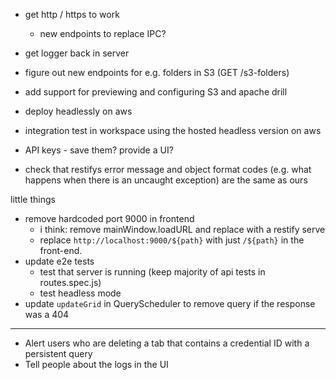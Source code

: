 - get http / https to work
     - new endpoints to replace IPC?
- get logger back in server
- figure out new endpoints for e.g. folders in S3 (GET /s3-folders)
- add support for previewing and configuring S3 and apache drill
- deploy headlessly on aws
- integration test in workspace using the hosted headless version on aws

- API keys - save them? provide a UI?
- check that restifys error message and object format codes (e.g. what
  happens when there is an uncaught exception) are the same
  as ours

little things
- remove hardcoded port 9000 in frontend
    - i think: remove mainWindow.loadURL and replace with a restify serve
    - replace `http://localhost:9000/${path}` with just `/${path}` in the
      front-end.
- update e2e tests
    - test that server is running (keep majority of api tests in routes.spec.js)
    - test headless mode
- update `updateGrid` in QueryScheduler to remove query if the response was a 404

***

- Alert users who are deleting a tab that contains a credential ID with a
  persistent query
- Tell people about the logs in the UI
